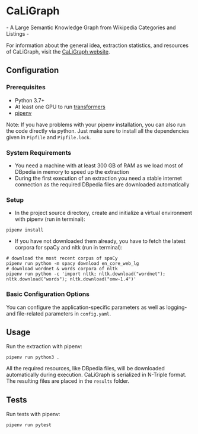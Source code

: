 # CaLiGraph

\- A Large Semantic Knowledge Graph from Wikipedia Categories and Listings \-

For information about the general idea, extraction statistics, and resources of CaLiGraph, visit the [CaLiGraph website](http://caligraph.org).

## Configuration
### Prerequisites
- Python 3.7+
- At least one GPU to run [transformers](https://huggingface.co/transformers/)
- [pipenv](https://pipenv.readthedocs.io/en/latest/)

Note: If you have problems with your pipenv installation, you can also run the code directly via python. Just make sure to install all the dependencies given in `Pipfile` and `Pipfile.lock`. 

### System Requirements
- You need a machine with at least 300 GB of RAM as we load most of DBpedia in memory to speed up the extraction
- During the first execution of an extraction you need a stable internet connection as the required DBpedia files are downloaded automatically 

### Setup
- In the project source directory, create and initialize a virtual environment with pipenv (run in terminal):

```
pipenv install
```

- If you have not downloaded them already, you have to fetch the latest corpora for spaCy and nltk (run in terminal):
```
# download the most recent corpus of spaCy
pipenv run python -m spacy download en_core_web_lg
# download wordnet & words corpora of nltk
pipenv run python -c 'import nltk; nltk.download("wordnet"); nltk.download("words"); nltk.download("omw-1.4")'
```

### Basic Configuration Options

You can configure the application-specific parameters as well as logging- and file-related parameters in `config.yaml`. 

## Usage

Run the extraction with pipenv:

```
pipenv run python3 .
```

All the required resources, like DBpedia files, will be downloaded automatically during execution.
CaLiGraph is serialized in N-Triple format. The resulting files are placed in the `results` folder.


## Tests

Run tests with pipenv:

```
pipenv run pytest
```